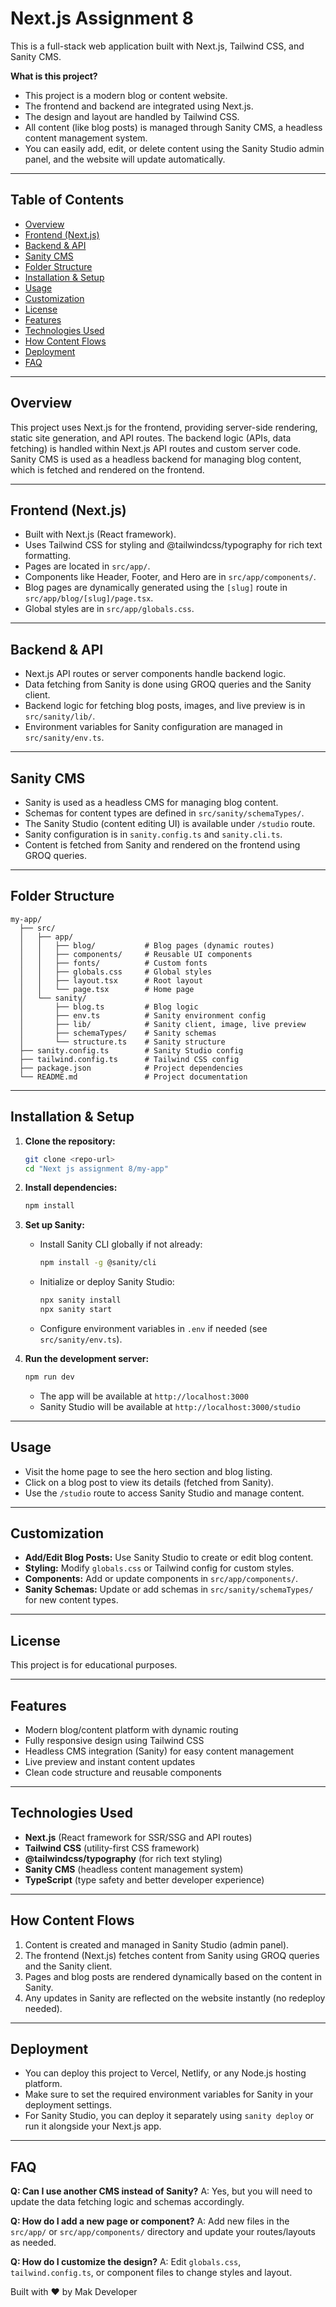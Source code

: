 # Next.js Assignment 8

This is a full-stack web application built with Next.js, Tailwind CSS, and Sanity CMS.

**What is this project?**

- This project is a modern blog or content website.
- The frontend and backend are integrated using Next.js.
- The design and layout are handled by Tailwind CSS.
- All content (like blog posts) is managed through Sanity CMS, a headless content management system.
- You can easily add, edit, or delete content using the Sanity Studio admin panel, and the website will update automatically.

---

## Table of Contents
- [Overview](#overview)
- [Frontend (Next.js)](#frontend-nextjs)
- [Backend & API](#backend--api)
- [Sanity CMS](#sanity-cms)
- [Folder Structure](#folder-structure)
- [Installation & Setup](#installation--setup)
- [Usage](#usage)
- [Customization](#customization)
- [License](#license)
- [Features](#features)
- [Technologies Used](#technologies-used)
- [How Content Flows](#how-content-flows)
- [Deployment](#deployment)
- [FAQ](#faq)

---

## Overview
This project uses Next.js for the frontend, providing server-side rendering, static site generation, and API routes. The backend logic (APIs, data fetching) is handled within Next.js API routes and custom server code. Sanity CMS is used as a headless backend for managing blog content, which is fetched and rendered on the frontend.

---

## Frontend (Next.js)
- Built with Next.js (React framework).
- Uses Tailwind CSS for styling and @tailwindcss/typography for rich text formatting.
- Pages are located in `src/app/`.
- Components like Header, Footer, and Hero are in `src/app/components/`.
- Blog pages are dynamically generated using the `[slug]` route in `src/app/blog/[slug]/page.tsx`.
- Global styles are in `src/app/globals.css`.

---

## Backend & API
- Next.js API routes or server components handle backend logic.
- Data fetching from Sanity is done using GROQ queries and the Sanity client.
- Backend logic for fetching blog posts, images, and live preview is in `src/sanity/lib/`.
- Environment variables for Sanity configuration are managed in `src/sanity/env.ts`.

---

## Sanity CMS
- Sanity is used as a headless CMS for managing blog content.
- Schemas for content types are defined in `src/sanity/schemaTypes/`.
- The Sanity Studio (content editing UI) is available under `/studio` route.
- Sanity configuration is in `sanity.config.ts` and `sanity.cli.ts`.
- Content is fetched from Sanity and rendered on the frontend using GROQ queries.

---

## Folder Structure
```
my-app/
  ├── src/
  │   ├── app/
  │   │   ├── blog/           # Blog pages (dynamic routes)
  │   │   ├── components/     # Reusable UI components
  │   │   ├── fonts/          # Custom fonts
  │   │   ├── globals.css     # Global styles
  │   │   ├── layout.tsx      # Root layout
  │   │   └── page.tsx        # Home page
  │   └── sanity/
  │       ├── blog.ts         # Blog logic
  │       ├── env.ts          # Sanity environment config
  │       ├── lib/            # Sanity client, image, live preview
  │       ├── schemaTypes/    # Sanity schemas
  │       └── structure.ts    # Sanity structure
  ├── sanity.config.ts        # Sanity Studio config
  ├── tailwind.config.ts      # Tailwind CSS config
  ├── package.json            # Project dependencies
  └── README.md               # Project documentation
```

---

## Installation & Setup

1. **Clone the repository:**
   ```bash
   git clone <repo-url>
   cd "Next js assignment 8/my-app"
   ```

2. **Install dependencies:**
   ```bash
   npm install
   ```

3. **Set up Sanity:**
   - Install Sanity CLI globally if not already:
     ```bash
     npm install -g @sanity/cli
     ```
   - Initialize or deploy Sanity Studio:
     ```bash
     npx sanity install
     npx sanity start
     ```
   - Configure environment variables in `.env` if needed (see `src/sanity/env.ts`).

4. **Run the development server:**
   ```bash
   npm run dev
   ```
   - The app will be available at `http://localhost:3000`
   - Sanity Studio will be available at `http://localhost:3000/studio`

---

## Usage
- Visit the home page to see the hero section and blog listing.
- Click on a blog post to view its details (fetched from Sanity).
- Use the `/studio` route to access Sanity Studio and manage content.

---

## Customization
- **Add/Edit Blog Posts:** Use Sanity Studio to create or edit blog content.
- **Styling:** Modify `globals.css` or Tailwind config for custom styles.
- **Components:** Add or update components in `src/app/components/`.
- **Sanity Schemas:** Update or add schemas in `src/sanity/schemaTypes/` for new content types.

---

## License
This project is for educational purposes.

---

## Features
- Modern blog/content platform with dynamic routing
- Fully responsive design using Tailwind CSS
- Headless CMS integration (Sanity) for easy content management
- Live preview and instant content updates
- Clean code structure and reusable components

---

## Technologies Used
- **Next.js** (React framework for SSR/SSG and API routes)
- **Tailwind CSS** (utility-first CSS framework)
- **@tailwindcss/typography** (for rich text styling)
- **Sanity CMS** (headless content management system)
- **TypeScript** (type safety and better developer experience)

---

## How Content Flows
1. Content is created and managed in Sanity Studio (admin panel).
2. The frontend (Next.js) fetches content from Sanity using GROQ queries and the Sanity client.
3. Pages and blog posts are rendered dynamically based on the content in Sanity.
4. Any updates in Sanity are reflected on the website instantly (no redeploy needed).

---

## Deployment
- You can deploy this project to Vercel, Netlify, or any Node.js hosting platform.
- Make sure to set the required environment variables for Sanity in your deployment settings.
- For Sanity Studio, you can deploy it separately using `sanity deploy` or run it alongside your Next.js app.

---

## FAQ
**Q: Can I use another CMS instead of Sanity?**
A: Yes, but you will need to update the data fetching logic and schemas accordingly.

**Q: How do I add a new page or component?**
A: Add new files in the `src/app/` or `src/app/components/` directory and update your routes/layouts as needed.

**Q: How do I customize the design?**
A: Edit `globals.css`, `tailwind.config.ts`, or component files to change styles and layout.

Built with ❤️ by Mak Developer

